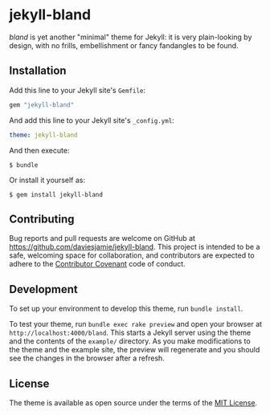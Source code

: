 # jekyll-bland

*bland* is yet another "minimal" theme for Jekyll: it is very plain-looking by design, with no frills, embellishment or fancy fandangles to be found.

## Installation

Add this line to your Jekyll site's `Gemfile`:

```ruby
gem "jekyll-bland"
```

And add this line to your Jekyll site's `_config.yml`:

```yaml
theme: jekyll-bland
```

And then execute:

    $ bundle

Or install it yourself as:

    $ gem install jekyll-bland

## Contributing

Bug reports and pull requests are welcome on GitHub at https://github.com/daviesjamie/jekyll-bland. This project is intended to be a safe, welcoming space for collaboration, and contributors are expected to adhere to the [Contributor Covenant](http://contributor-covenant.org) code of conduct.

## Development

To set up your environment to develop this theme, run `bundle install`.

To test your theme, run `bundle exec rake preview` and open your browser at `http://localhost:4000/bland`. This starts a Jekyll server using the theme and the contents of the `example/` directory. As you make modifications to the theme and the example site, the preview will regenerate and you should see the changes in the browser after a refresh.

## License

The theme is available as open source under the terms of the [MIT License](https://opensource.org/licenses/MIT).

